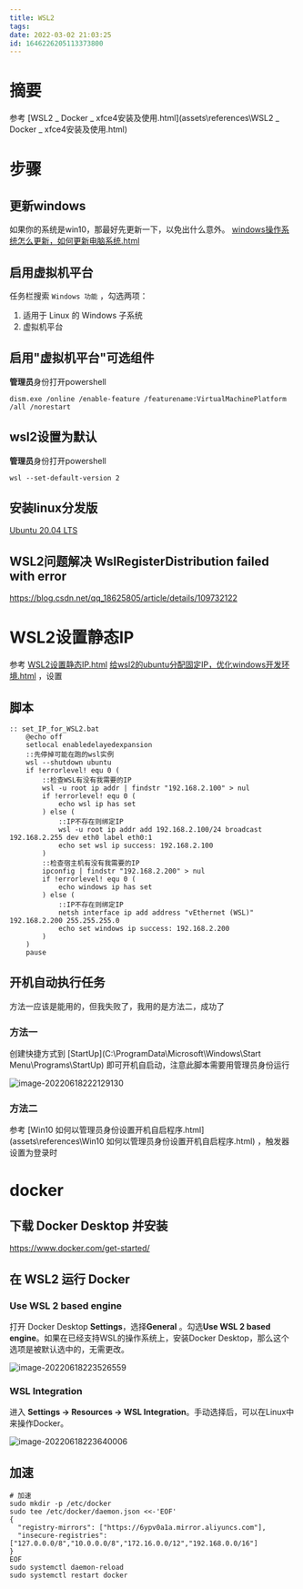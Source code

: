 ```yaml
---
title: WSL2
tags: 
date: 2022-03-02 21:03:25
id: 1646226205113373800
---
```

# 摘要

参考 [WSL2 _ Docker _ xfce4安装及使用.html](assets\references\WSL2 _ Docker _ xfce4安装及使用.html) 

# 步骤

## 更新windows

如果你的系统是win10，那最好先更新一下，以免出什么意外。 [windows操作系统怎么更新，如何更新电脑系统.html](assets\references\windows操作系统怎么更新，如何更新电脑系统.html) 

## 启用虚拟机平台

任务栏搜索 `Windows 功能` ，勾选两项：

1. 适用于 Linux 的 Windows 子系统
2. 虚拟机平台

## 启用"虚拟机平台"可选组件

**管理员**身份打开powershell

```
dism.exe /online /enable-feature /featurename:VirtualMachinePlatform /all /norestart
```

## wsl2设置为默认

**管理员**身份打开powershell

```
wsl --set-default-version 2
```

## 安装linux分发版

[Ubuntu 20.04 LTS](https://www.microsoft.com/store/apps/9n6svws3rx71) 

## WSL2问题解决 WslRegisterDistribution failed with error

https://blog.csdn.net/qq_18625805/article/details/109732122

# WSL2设置静态IP

参考 [WSL2设置静态IP.html](assets\references\WSL2设置静态IP.html)  [给wsl2的ubuntu分配固定IP，优化windows开发环境.html](assets\references\给wsl2的ubuntu分配固定IP，优化windows开发环境.html) ，设置

## 脚本

```
:: set_IP_for_WSL2.bat
    @echo off
    setlocal enabledelayedexpansion
    ::先停掉可能在跑的wsl实例
    wsl --shutdown ubuntu
    if !errorlevel! equ 0 (
        ::检查WSL有没有我需要的IP
        wsl -u root ip addr | findstr "192.168.2.100" > nul
        if !errorlevel! equ 0 (
            echo wsl ip has set
        ) else (
            ::IP不存在则绑定IP
            wsl -u root ip addr add 192.168.2.100/24 broadcast 192.168.2.255 dev eth0 label eth0:1
            echo set wsl ip success: 192.168.2.100
        )
        ::检查宿主机有没有我需要的IP
        ipconfig | findstr "192.168.2.200" > nul
        if !errorlevel! equ 0 (
            echo windows ip has set
        ) else (
            ::IP不存在则绑定IP
            netsh interface ip add address "vEthernet (WSL)" 192.168.2.200 255.255.255.0
            echo set windows ip success: 192.168.2.200
        )
    )
    pause
```

## 开机自动执行任务

方法一应该是能用的，但我失败了，我用的是方法二，成功了

### 方法一

创建快捷方式到 [StartUp](C:\ProgramData\Microsoft\Windows\Start Menu\Programs\StartUp) 即可开机自启动，注意此脚本需要用管理员身份运行

![image-20220618222129130](assets/images/image-20220618222129130.png)

### 方法二

 参考 [Win10 如何以管理员身份设置开机自启程序.html](assets\references\Win10 如何以管理员身份设置开机自启程序.html) ，触发器设置为登录时

# docker

## 下载 Docker Desktop 并安装

https://www.docker.com/get-started/

## 在 WSL2 运行 Docker

### Use WSL 2 based engine

打开 Docker Desktop **Settings**，选择**General** 。勾选**Use WSL 2 based engine**。如果在已经支持WSL的操作系统上，安装Docker Desktop，那么这个选项是被默认选中的，无需更改。

![image-20220618223526559](assets/images/image-20220618223526559.png)

### WSL Integration

进入 **Settings -> Resources -> WSL Integration**。手动选择后，可以在Linux中来操作Docker。

![image-20220618223640006](assets/images/image-20220618223640006.png)

## 加速

```
# 加速
sudo mkdir -p /etc/docker
sudo tee /etc/docker/daemon.json <<-'EOF'
{
  "registry-mirrors": ["https://6ypv0a1a.mirror.aliyuncs.com"],
  "insecure-registries": ["127.0.0.0/8","10.0.0.0/8","172.16.0.0/12","192.168.0.0/16"]
}
EOF
sudo systemctl daemon-reload
sudo systemctl restart docker
```







